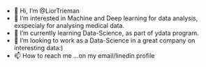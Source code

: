 - 👋 Hi, I’m @LiorTrieman
- 👀 I’m interested in Machine and Deep learning for data analysis, exspecialy for analysing medical data.
- 🌱 I’m currently learning Data-Science, as part of ydata program.
- 💞️ I’m looking to work as a Data-Science in a great company on interesting data:)
- 📫 How to reach me ...on my email/linedin profile

<!---
LiorTrieman/LiorTrieman is a ✨ special ✨ repository because its `README.md` (this file) appears on your GitHub profile.
You can click the Preview link to take a look at your changes.
--->

